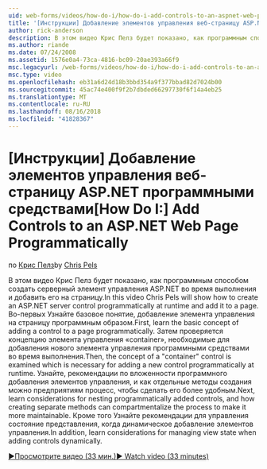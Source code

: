 ```yaml
---
uid: web-forms/videos/how-do-i/how-do-i-add-controls-to-an-aspnet-web-page-programmatically
title: '[Инструкции] Добавление элементов управления веб-страницу ASP.NET программными средствами | Документация Майкрософт'
author: rick-anderson
description: В этом видео Крис Пелз будет показано, как программным способом создать серверный элемент управления ASP.NET во время выполнения и добавить его на страницу. Во-первых Узнайте o основной принцип...
ms.author: riande
ms.date: 07/24/2008
ms.assetid: 1576e0a4-73ca-4816-bc09-20ae393a66f9
msc.legacyurl: /web-forms/videos/how-do-i/how-do-i-add-controls-to-an-aspnet-web-page-programmatically
msc.type: video
ms.openlocfilehash: eb31a6d24d18b3bbd354a9f377bbad82d7024b00
ms.sourcegitcommit: 45ac74e400f9f2b7dbded66297730f6f14a4eb25
ms.translationtype: MT
ms.contentlocale: ru-RU
ms.lasthandoff: 08/16/2018
ms.locfileid: "41828367"
---
```

<a name="how-do-i-add-controls-to-an-aspnet-web-page-programmatically"></a><span data-ttu-id="aef50-104">[Инструкции] Добавление элементов управления веб-страницу ASP.NET программными средствами</span><span class="sxs-lookup"><span data-stu-id="aef50-104">[How Do I:] Add Controls to an ASP.NET Web Page Programmatically</span></span>
====================
<span data-ttu-id="aef50-105">по [Крис Пелз](https://twitter.com/chrispels)</span><span class="sxs-lookup"><span data-stu-id="aef50-105">by [Chris Pels](https://twitter.com/chrispels)</span></span>

<span data-ttu-id="aef50-106">В этом видео Крис Пелз будет показано, как программным способом создать серверный элемент управления ASP.NET во время выполнения и добавить его на страницу.</span><span class="sxs-lookup"><span data-stu-id="aef50-106">In this video Chris Pels will show how to create an ASP.NET server control programmatically at runtime and add it to a page.</span></span> <span data-ttu-id="aef50-107">Во-первых Узнайте базовое понятие, добавление элемента управления на страницу программным образом.</span><span class="sxs-lookup"><span data-stu-id="aef50-107">First, learn the basic concept of adding a control to a page programmatically.</span></span> <span data-ttu-id="aef50-108">Затем проверяется концепцию элемента управления «container», необходимые для добавления нового элемента управления программными средствами во время выполнения.</span><span class="sxs-lookup"><span data-stu-id="aef50-108">Then, the concept of a "container" control is examined which is necessary for adding a new control programmatically at runtime.</span></span> <span data-ttu-id="aef50-109">Узнайте, рекомендации по вложенности программного добавления элементов управления, и как отдельные методы создания можно предприятиям процесс, чтобы сделать его более удобным.</span><span class="sxs-lookup"><span data-stu-id="aef50-109">Next, learn considerations for nesting programmatically added controls, and how creating separate methods can compartmentalize the process to make it more maintainable.</span></span> <span data-ttu-id="aef50-110">Кроме того Узнайте рекомендации для управления состояние представления, когда динамическое добавление элементов управления.</span><span class="sxs-lookup"><span data-stu-id="aef50-110">In addition, learn considerations for managing view state when adding controls dynamically.</span></span>

[<span data-ttu-id="aef50-111">&#9654;Просмотрите видео (33 мин.)</span><span class="sxs-lookup"><span data-stu-id="aef50-111">&#9654; Watch video (33 minutes)</span></span>](https://channel9.msdn.com/Blogs/ASP-NET-Site-Videos/how-do-i-add-controls-to-an-aspnet-web-page-programmatically)
